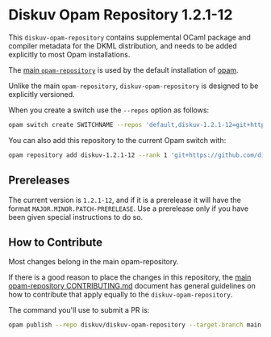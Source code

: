 # Diskuv Opam Repository 1.2.1-12

This `diskuv-opam-repository` contains supplemental OCaml package and compiler
metadata for the DKML distribution, and needs to be added explicitly to most
Opam installations.

The [main `opam-repository`](https://github.com/ocaml/opam-repository)
is used by the default installation of [opam](https://opam.ocaml.org/).

Unlike the main `opam-repository`, `diskuv-opam-repository` is designed to
be explicitly versioned.

When you create a switch use the `--repos` option as follows:

```bash
opam switch create SWITCHNAME --repos 'default,diskuv-1.2.1-12=git+https://github.com/diskuv/diskuv-opam-repository.git#1.2.1-12' 4.14.0
```

You can also add this repository to the current Opam switch with:

```bash
opam repository add diskuv-1.2.1-12 --rank 1 'git+https://github.com/diskuv/diskuv-opam-repository.git#1.2.1-12'
```

## Prereleases

The current version is `1.2.1-12`, and if it is a prerelease it will have the
format `MAJOR.MINOR.PATCH-PRERELEASE`. Use a prerelease only if you have been
given special instructions to do so.

## How to Contribute

Most changes belong in the main opam-repository.

If there is a good reason to place the changes in this repository, the
[main opam-repository CONTRIBUTING.md](https://github.com/ocaml/opam-repository/blob/master/CONTRIBUTING.md)
document has general guidelines on how to contribute that apply equally to
the `diskuv-opam-repository`.

The command you'll use to submit a PR is:

```bash
opam publish --repo diskuv/diskuv-opam-repository --target-branch main
```
